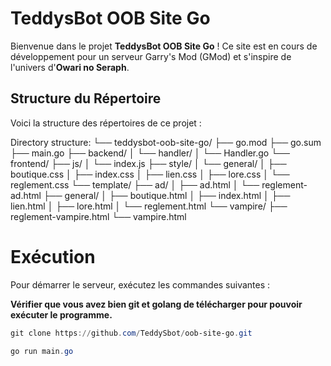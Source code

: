 # TeddysBot OOB Site Go

Bienvenue dans le projet **TeddysBot OOB Site Go** ! Ce site est en cours de développement pour un serveur Garry's Mod (GMod) et s'inspire de l'univers d'**Owari no Seraph**. 

## Structure du Répertoire

Voici la structure des répertoires de ce projet :


Directory structure:
└── teddysbot-oob-site-go/
    ├── go.mod
    ├── go.sum
    ├── main.go
    ├── backend/
    │   └── handler/
    │       └── Handler.go
    └── frontend/
        ├── js/
        │   └── index.js
        ├── style/
        │   └── general/
        │       ├── boutique.css
        │       ├── index.css
        │       ├── lien.css
        │       ├── lore.css
        │       └── reglement.css
        └── template/
            ├── ad/
            │   ├── ad.html
            │   └── reglement-ad.html
            ├── general/
            │   ├── boutique.html
            │   ├── index.html
            │   ├── lien.html
            │   ├── lore.html
            │   └── reglement.html
            └── vampire/
                ├── reglement-vampire.html
                └── vampire.html

# Exécution

<h9> Pour démarrer le serveur, exécutez les commandes suivantes :</h9>

**Vérifier que vous avez bien git et golang de télécharger pour pouvoir exécuter le programme.**

```powershell
git clone https://github.com/TeddySbot/oob-site-go.git
```


```powershell
go run main.go
```